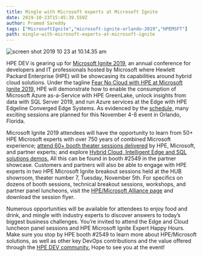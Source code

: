 ```yaml
---
title: Mingle with Microsoft experts at Microsoft Ignite
date: 2019-10-23T15:45:39.550Z
author: Pramod Sareddy 
tags: ["MicrosoftIgnite","microsoft-ignite-orlando-2019","HPEMSFT"]
path: mingle-with-microsoft-experts-at-microsoft-ignite
---
```

![screen shot 2019 10 23 at 10.14.35 am](https://hpe-developer-portal.s3.amazonaws.com/uploads/media/2019/10/screen-shot-2019-10-23-at-101435-am-1571847321995.png)

HPE DEV is gearing up for [Microsoft Ignite 2019](https://www.microsoft.com/en-us/ignite), an annual conference for developers and IT professionals hosted by Microsoft where Hewlett Packard Enterprise (HPE) will be showcasing its capabilities around hybrid cloud solutions. Under the tagline [Fear No Cloud with HPE at Microsoft Ignite 2019,](https://www.hpe.com/us/en/alliance/microsoft/ignite2019.html) HPE will demonstrate how to enable the consumption of Microsoft Azure as-a-Service with HPE GreenLake, unlock insights from data with SQL Server 2019, and run Azure services at the Edge with HPE Edgeline Converged Edge Systems. As evidenced by the [schedule,](https://myignite.techcommunity.microsoft.com/sessions) many exciting sessions are planned for this November 4-8 event in Orlando, Florida.

Microsoft Ignite 2019 attendees will have the opportunity to learn from 50+ HPE Microsoft experts with over 750 years of combined Microsoft experience; [attend 60+ booth theater sessions delivered](https://www.hpe.com/us/en/alliance/microsoft/ignite2019.html#booth) by HPE, Microsoft, and partner experts; and explore [Hybrid Cloud, Intelligent Edge and SQL solutions demos.](https://www.hpe.com/us/en/alliance/microsoft/ignite2019.html#demos) All this can be found in booth #2549 in the partner showcase. Customers and partners will also be able to engage with HPE experts in two HPE Microsoft Ignite breakout sessions held at the HUB showroom, theater number 7, Tuesday, November 5th. For specifics on dozens of booth sessions, technical breakout sessions, workshops, and partner panel luncheons, visit the [HPE/Microsoft Alliance page](https://www.hpe.com/us/en/alliance/microsoft/ignite2019.html) and download the session flyer. 

Numerous opportunities will be available for attendees to enjoy food and drink, and mingle with industry experts to discover answers to today’s biggest business challenges. You’re invited to attend the Edge and Cloud luncheon panel sessions and HPE Microsoft Ignite Expert Happy Hours. Make sure you stop by HPE booth #2549 to learn more about HPE/Microsoft solutions, as well as other key DevOps contributions and the value offered through the [HPE DEV community.](https://developer.hpe.com/community) Hope to see you at the event!
